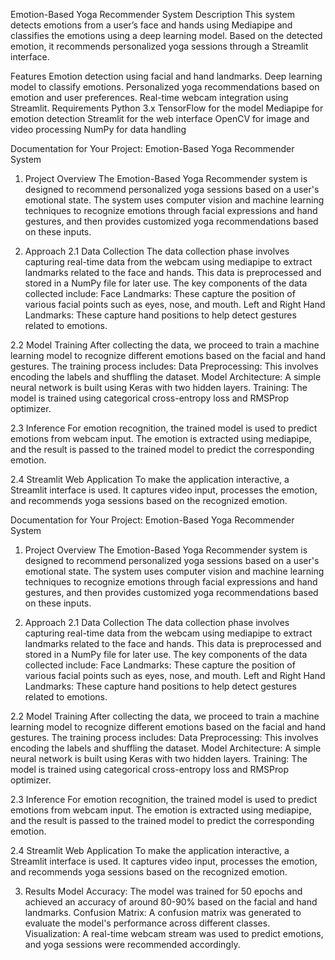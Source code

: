 Emotion-Based Yoga Recommender System
Description
This system detects emotions from a user’s face and hands using Mediapipe and classifies the emotions using a deep learning model. Based on the detected emotion, it recommends personalized yoga sessions through a Streamlit interface.

Features
Emotion detection using facial and hand landmarks.
Deep learning model to classify emotions.
Personalized yoga recommendations based on emotion and user preferences.
Real-time webcam integration using Streamlit.
Requirements
Python 3.x
TensorFlow for the model
Mediapipe for emotion detection
Streamlit for the web interface
OpenCV for image and video processing
NumPy for data handling

Documentation for Your Project: Emotion-Based Yoga Recommender System
1. Project Overview
The Emotion-Based Yoga Recommender system is designed to recommend personalized yoga sessions based on a user's emotional state. The system uses computer vision and machine learning techniques to recognize emotions through facial expressions and hand gestures, and then provides customized yoga recommendations based on these inputs.

2. Approach
2.1 Data Collection
The data collection phase involves capturing real-time data from the webcam using mediapipe to extract landmarks related to the face and hands. This data is preprocessed and stored in a NumPy file for later use. The key components of the data collected include:
Face Landmarks: These capture the position of various facial points such as eyes, nose, and mouth.
Left and Right Hand Landmarks: These capture hand positions to help detect gestures related to emotions.

2.2 Model Training
After collecting the data, we proceed to train a machine learning model to recognize different emotions based on the facial and hand gestures. The training process includes:
Data Preprocessing: This involves encoding the labels and shuffling the dataset.
Model Architecture: A simple neural network is built using Keras with two hidden layers.
Training: The model is trained using categorical cross-entropy loss and RMSProp optimizer.

2.3 Inference
For emotion recognition, the trained model is used to predict emotions from webcam input. The emotion is extracted using mediapipe, and the result is passed to the trained model to predict the corresponding emotion.

2.4 Streamlit Web Application
To make the application interactive, a Streamlit interface is used. It captures video input, processes the emotion, and recommends yoga sessions based on the recognized emotion.


Documentation for Your Project: Emotion-Based Yoga Recommender System
1. Project Overview
The Emotion-Based Yoga Recommender system is designed to recommend personalized yoga sessions based on a user's emotional state. The system uses computer vision and machine learning techniques to recognize emotions through facial expressions and hand gestures, and then provides customized yoga recommendations based on these inputs.

2. Approach
2.1 Data Collection
The data collection phase involves capturing real-time data from the webcam using mediapipe to extract landmarks related to the face and hands. This data is preprocessed and stored in a NumPy file for later use. The key components of the data collected include:
Face Landmarks: These capture the position of various facial points such as eyes, nose, and mouth.
Left and Right Hand Landmarks: These capture hand positions to help detect gestures related to emotions.

2.2 Model Training
After collecting the data, we proceed to train a machine learning model to recognize different emotions based on the facial and hand gestures. The training process includes:
Data Preprocessing: This involves encoding the labels and shuffling the dataset.
Model Architecture: A simple neural network is built using Keras with two hidden layers.
Training: The model is trained using categorical cross-entropy loss and RMSProp optimizer.

2.3 Inference
For emotion recognition, the trained model is used to predict emotions from webcam input. The emotion is extracted using mediapipe, and the result is passed to the trained model to predict the corresponding emotion.

2.4 Streamlit Web Application
To make the application interactive, a Streamlit interface is used. It captures video input, processes the emotion, and recommends yoga sessions based on the recognized emotion.
       
3. Results
Model Accuracy: The model was trained for 50 epochs and achieved an accuracy of around 80-90% based on the facial and hand landmarks.
Confusion Matrix: A confusion matrix was generated to evaluate the model's performance across different classes.
Visualization: A real-time webcam stream was used to predict emotions, and yoga sessions were recommended accordingly.
